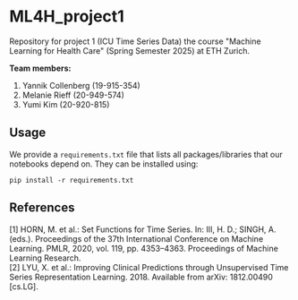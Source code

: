 # ML4H_project1

Repository for project 1 (ICU Time Series Data) the course "Machine Learning for Health Care" 
(Spring Semester 2025) at ETH Zurich.

**Team members:**  
1. Yannik Collenberg (19-915-354)
2. Melanie Rieff (20-949-574)
3. Yumi Kim (20-920-815)

## Usage
We provide a `requirements.txt` file that lists all packages/libraries that 
our notebooks depend on. They can be installed using:
```
pip install -r requirements.txt
```


## References
[1] HORN, M. et al.: Set Functions for Time Series. In: III, H. D.; SINGH, A. (eds.). Proceedings of the 37th International
Conference on Machine Learning. PMLR, 2020, vol. 119, pp. 4353–4363. Proceedings of Machine Learning Research. \
[2] LYU, X. et al.: Improving Clinical Predictions through Unsupervised Time Series Representation Learning. 2018. Available
from arXiv: 1812.00490 [cs.LG].